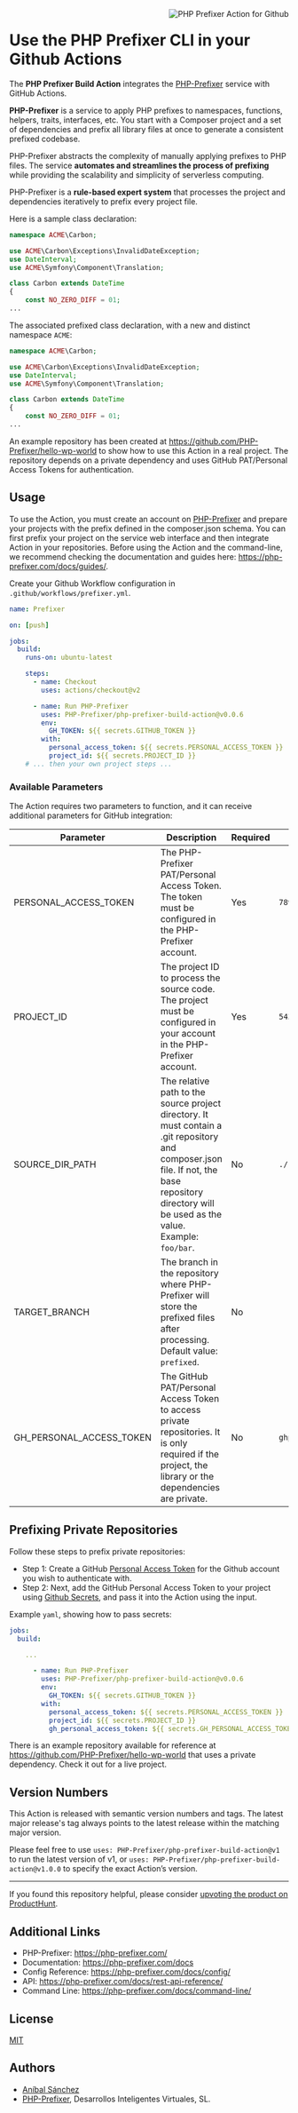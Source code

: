
<img src="https://php-prefixer.com/images/logo/php-prefixer-action_100.png" align="right" alt="PHP Prefixer Action for Github" />

# Use the PHP Prefixer CLI in your Github Actions

The **PHP Prefixer Build Action** integrates the [PHP-Prefixer](https://php-prefixer.com/) service with GitHub Actions.

**PHP-Prefixer** is a service to apply PHP prefixes to namespaces, functions, helpers, traits, interfaces, etc. You start with a Composer project and a set of dependencies and prefix all library files at once to generate a consistent prefixed codebase.

PHP-Prefixer abstracts the complexity of manually applying prefixes to PHP files. The service **automates and streamlines the process of prefixing** while providing the scalability and simplicity of serverless computing.

PHP-Prefixer is a **rule-based expert system** that processes the project and dependencies iteratively to prefix every project file.

Here is a sample class declaration:

```php
namespace ACME\Carbon;

use ACME\Carbon\Exceptions\InvalidDateException;
use DateInterval;
use ACME\Symfony\Component\Translation;

class Carbon extends DateTime
{
    const NO_ZERO_DIFF = 01;
...
```

The associated prefixed class declaration, with a new and distinct namespace `ACME`:

```php
namespace ACME\Carbon;

use ACME\Carbon\Exceptions\InvalidDateException;
use DateInterval;
use ACME\Symfony\Component\Translation;

class Carbon extends DateTime
{
    const NO_ZERO_DIFF = 01;
...
```

An example repository has been created at https://github.com/PHP-Prefixer/hello-wp-world to show how to use this Action in a real project. The repository depends on a private dependency and uses GitHub PAT/Personal Access Tokens for authentication.

## Usage

To use the Action, you must create an account on [PHP-Prefixer](https://php-prefixer.com/) and prepare your projects with the prefix defined in the composer.json schema. You can first prefix your project on the service web interface and then integrate Action in your repositories. Before using the Action and the command-line, we recommend checking the documentation and guides here: <https://php-prefixer.com/docs/guides/>.

Create your Github Workflow configuration in `.github/workflows/prefixer.yml`.

```yaml
name: Prefixer

on: [push]

jobs:
  build:
    runs-on: ubuntu-latest

    steps:
      - name: Checkout
        uses: actions/checkout@v2

      - name: Run PHP-Prefixer
        uses: PHP-Prefixer/php-prefixer-build-action@v0.0.6
        env:
          GH_TOKEN: ${{ secrets.GITHUB_TOKEN }}
        with:
          personal_access_token: ${{ secrets.PERSONAL_ACCESS_TOKEN }}
          project_id: ${{ secrets.PROJECT_ID }}
    # ... then your own project steps ...
```

### Available Parameters

The Action requires two parameters to function, and it can receive additional parameters for GitHub integration:

Parameter | Description | Required | Example
---------|----------| ---------|----------
PERSONAL_ACCESS_TOKEN | The PHP-Prefixer PAT/Personal Access Token. The token must be configured in the PHP-Prefixer account. | Yes | `789\|123456789...`
PROJECT_ID | The project ID to process the source code. The project must be configured in your account in the PHP-Prefixer account. | Yes | `5432`
SOURCE_DIR_PATH | The relative path to the source project directory. It must contain a .git repository and composer.json file. If not, the base repository directory will be used as the value. Example: `foo/bar`. | No | `./`
TARGET_BRANCH | The branch in the repository where PHP-Prefixer will store the prefixed files after processing. Default value: `prefixed`. | No |
GH_PERSONAL_ACCESS_TOKEN | The GitHub PAT/Personal Access Token to access private repositories. It is only required if the project, the library or the dependencies are private. | No | `ghp_F4fZ9Cq7QF...`

## Prefixing Private Repositories

Follow these steps to prefix private repositories:

- Step 1: Create a GitHub [Personal Access Token](https://docs.github.com/en/github/authenticating-to-github/creating-a-personal-access-token) for the Github account you wish to authenticate with.
- Step 2: Next, add the GitHub Personal Access Token to your project using [Github Secrets](https://docs.github.com/en/actions/configuring-and-managing-workflows/creating-and-storing-encrypted-secrets), and pass it into the Action using the input.

Example `yaml`, showing how to pass secrets:

```yaml
jobs:
  build:

    ...

      - name: Run PHP-Prefixer
        uses: PHP-Prefixer/php-prefixer-build-action@v0.0.6
        env:
          GH_TOKEN: ${{ secrets.GITHUB_TOKEN }}
        with:
          personal_access_token: ${{ secrets.PERSONAL_ACCESS_TOKEN }}
          project_id: ${{ secrets.PROJECT_ID }}
          gh_personal_access_token: ${{ secrets.GH_PERSONAL_ACCESS_TOKEN }}
```

There is an example repository available for reference at https://github.com/PHP-Prefixer/hello-wp-world that uses a private dependency. Check it out for a live project.

## Version Numbers

This Action is released with semantic version numbers and tags. The latest major release's tag always points to the latest release within the matching major version.

Please feel free to use `uses: PHP-Prefixer/php-prefixer-build-action@v1` to run the latest version of v1, or `uses: PHP-Prefixer/php-prefixer-build-action@v1.0.0` to specify the exact Action’s version.

***

If you found this repository helpful, please consider [upvoting the product on ProductHunt](https://www.producthunt.com/posts/php-prefixer).

## Additional Links

- PHP-Prefixer: https://php-prefixer.com/
- Documentation: https://php-prefixer.com/docs
- Config Reference: https://php-prefixer.com/docs/config/
- API: https://php-prefixer.com/docs/rest-api-reference/
- Command Line: https://php-prefixer.com/docs/command-line/

## License

[MIT](https://choosealicense.com/licenses/mit/)

## Authors

- [Aníbal Sánchez](https://www.twitter.com/anibal_sanchez)
- [PHP-Prefixer](https://php-prefixer.com/), Desarrollos Inteligentes Virtuales, SL.
